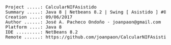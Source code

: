 <pre>

Project .....: CalcularNIFAsistido
Summary .....: Java 8 | Netbeans 8.2 | Swing [ Asistido ] #06
Creation ....: 09/06/2017
Author ......: José A. Pacheco Ondoño - joanpaon@gmail.com
Platform ....: Java 8
IDE .........: NetBeans 8.2
Remote ......: https://github.com/joanpaon/CalcularNIFAsistido.git

</pre>

